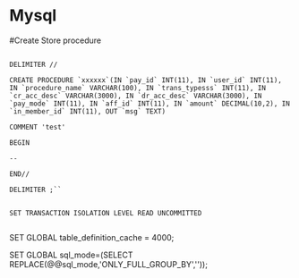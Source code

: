 # Mysql


#Create Store procedure


```DROP PROCEDURE xxxxxx;

DELIMITER //

CREATE PROCEDURE `xxxxxx`(IN `pay_id` INT(11), IN `user_id` INT(11), IN `procedure_name` VARCHAR(100), IN `trans_typesss` INT(11), IN `cr_acc_desc` VARCHAR(3000), IN `dr_acc_desc` VARCHAR(3000), IN `pay_mode` INT(11), IN `aff_id` INT(11), IN `amount` DECIMAL(10,2), IN `in_member_id` INT(11), OUT `msg` TEXT)

COMMENT 'test'

BEGIN

--   
    
END//

DELIMITER ;``


SET TRANSACTION ISOLATION LEVEL READ UNCOMMITTED


```
SET GLOBAL table_definition_cache = 4000; 

SET GLOBAL sql_mode=(SELECT REPLACE(@@sql_mode,'ONLY_FULL_GROUP_BY',''));
```
